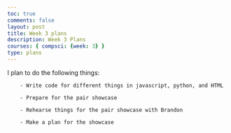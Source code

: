 ```yaml
---
toc: true
comments: false
layout: post
title: Week 3 plans
description: Week 3 Plans
courses: { compsci: {week: 3} }
type: plans
---
```


I plan to do the following things:
    
        - Write code for different things in javascript, python, and HTML
        
        - Prepare for the pair showcase

        - Rehearse things for the pair showcase with Brandon
        
        - Make a plan for the showcase